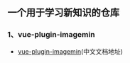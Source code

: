 ## 一个用于学习新知识的仓库

### 1、vue-plugin-imagemin

- [vue-plugin-imagemin](https://github.com/vbenjs/vite-plugin-imagemin/blob/main/README.zh_CN.md)(中文文档地址)